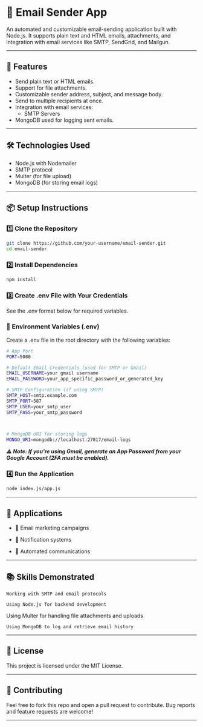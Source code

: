 # 📧 Email Sender App

An automated and customizable email-sending application built with Node.js. It supports plain text and HTML emails, attachments, and integration with email services like SMTP, SendGrid, and Mailgun.

---

## 🚀 Features

- Send plain text or HTML emails.
- Support for file attachments.
- Customizable sender address, subject, and message body.
- Send to multiple recipients at once.
- Integration with email services:
  - SMTP Servers
- MongoDB used for logging sent emails.

---

## 🛠️ Technologies Used

- Node.js with Nodemailer
- SMTP protocol
- Multer (for file upload)
- MongoDB (for storing email logs)

---

## 📦 Setup Instructions

### 1️⃣ Clone the Repository

```bash
git clone https://github.com/your-username/email-sender.git
cd email-sender
```

### 2️⃣ Install Dependencies

```bash
npm install
```

### 3️⃣ Create .env File with Your Credentials

See the .env format below for required variables.

### 🔐 Environment Variables (.env)

Create a .env file in the root directory with the following variables:

```bash
# App Port
PORT=5000

# Default Email Credentials (used for SMTP or Gmail)
EMAIL_USERNAME=your gmail username
EMAIL_PASSWORD=your_app_specific_password_or_generated_key

# SMTP Configuration (if using SMTP)
SMTP_HOST=smtp.example.com
SMTP_PORT=587
SMTP_USER=your_smtp_user
SMTP_PASS=your_smtp_password

 

# MongoDB URI for storing logs
MONGO_URI=mongodb://localhost:27017/email-logs

```

***⚠️ Note: If you're using Gmail, generate an App Password from your Google Account (2FA must be enabled).***

### 4️⃣ Run the Application

```bash
node index.js/app.js
```

---

## 🧩 Applications

- 📢 Email marketing campaigns

- 🔔 Notification systems

- 🤖 Automated communications

---

## 📚 Skills Demonstrated

    Working with SMTP and email protocols

    Using Node.js for backend development

   Using Multer for handling file attachments and uploads

    Using MongoDB to log and retrieve email history

---

## 📜 License

This project is licensed under the MIT License.

---

## 🙌 Contributing

Feel free to fork this repo and open a pull request to contribute. Bug reports and feature requests are welcome!

---
